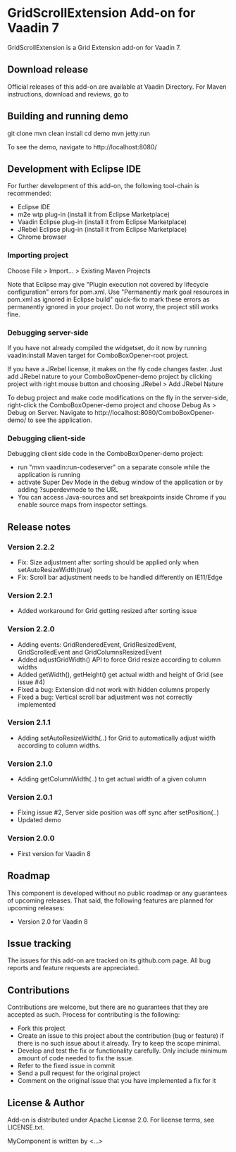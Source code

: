 # GridScrollExtension Add-on for Vaadin 7

GridScrollExtension is a Grid Extension add-on for Vaadin 7.

## Download release

Official releases of this add-on are available at Vaadin Directory. For Maven instructions, download and reviews, go to 

## Building and running demo

git clone <url of the MyComponent repository>
mvn clean install
cd demo
mvn jetty:run

To see the demo, navigate to http://localhost:8080/

## Development with Eclipse IDE

For further development of this add-on, the following tool-chain is recommended:
- Eclipse IDE
- m2e wtp plug-in (install it from Eclipse Marketplace)
- Vaadin Eclipse plug-in (install it from Eclipse Marketplace)
- JRebel Eclipse plug-in (install it from Eclipse Marketplace)
- Chrome browser

### Importing project

Choose File > Import... > Existing Maven Projects

Note that Eclipse may give "Plugin execution not covered by lifecycle configuration" errors for pom.xml. Use "Permanently mark goal resources in pom.xml as ignored in Eclipse build" quick-fix to mark these errors as permanently ignored in your project. Do not worry, the project still works fine. 

### Debugging server-side

If you have not already compiled the widgetset, do it now by running vaadin:install Maven target for ComboBoxOpener-root project.

If you have a JRebel license, it makes on the fly code changes faster. Just add JRebel nature to your ComboBoxOpener-demo project by clicking project with right mouse button and choosing JRebel > Add JRebel Nature

To debug project and make code modifications on the fly in the server-side, right-click the ComboBoxOpener-demo project and choose Debug As > Debug on Server. Navigate to http://localhost:8080/ComboBoxOpener-demo/ to see the application.

### Debugging client-side

Debugging client side code in the ComboBoxOpener-demo project:
  - run "mvn vaadin:run-codeserver" on a separate console while the application is running
  - activate Super Dev Mode in the debug window of the application or by adding ?superdevmode to the URL
  - You can access Java-sources and set breakpoints inside Chrome if you enable source maps from inspector settings.
 
## Release notes

### Version 2.2.2
- Fix: Size adjustment after sorting should be applied only when setAutoResizeWidth(true) 
- Fix: Scroll bar adjustment needs to be handled differently on IE11/Edge 

### Version 2.2.1
- Added workaround for Grid getting resized after sorting issue

### Version 2.2.0
- Adding events: GridRenderedEvent, GridResizedEvent, GridScrolledEvent and GridColumnsResizedEvent
- Added adjustGridWidth() API to force Grid resize according to column widths
- Added getWidth(), getHeight() get actual width and height of Grid (see issue #4)
- Fixed a bug: Extension did not work with hidden columns properly
- Fixed a bug: Vertical scroll bar adjustment was not correctly implemented 

### Version 2.1.1
- Adding setAutoResizeWidth(..) for Grid to automatically adjust width according to column widths.

### Version 2.1.0
- Adding getColumnWidth(..) to get actual width of a given column

### Version 2.0.1
- Fixing issue #2, Server side position was off sync after setPosition(..)
- Updated demo

### Version 2.0.0
- First version for Vaadin 8

## Roadmap

This component is developed without no public roadmap or any guarantees of upcoming releases. That said, the following features are planned for upcoming releases:
- Version 2.0 for Vaadin 8


## Issue tracking

The issues for this add-on are tracked on its github.com page. All bug reports and feature requests are appreciated. 

## Contributions

Contributions are welcome, but there are no guarantees that they are accepted as such. Process for contributing is the following:
- Fork this project
- Create an issue to this project about the contribution (bug or feature) if there is no such issue about it already. Try to keep the scope minimal.
- Develop and test the fix or functionality carefully. Only include minimum amount of code needed to fix the issue.
- Refer to the fixed issue in commit
- Send a pull request for the original project
- Comment on the original issue that you have implemented a fix for it

## License & Author

Add-on is distributed under Apache License 2.0. For license terms, see LICENSE.txt.

MyComponent is written by <...>

